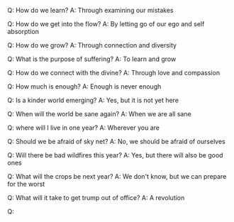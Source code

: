 Q: How do we learn?
A: Through examining our mistakes

Q: How do we get into the flow?
A: By letting go of our ego and self absorption

Q: How do we grow?
A: Through connection and diversity

Q: What is the purpose of suffering?
A: To learn and grow

Q: How do we connect with the divine?
A: Through love and compassion

Q: How much is enough?
A: Enough is never enough

Q: Is a kinder world emerging?
A: Yes, but it is not yet here

Q: When will the world be sane again?
A: When we are all sane

Q: where will I live in one year?
A: Wherever you are

Q: Should we be afraid of sky net?
A: No, we should be afraid of ourselves

Q: Will there be bad wildfires this year?
A: Yes, but there will also be good ones

Q: What will the crops be next year?
A: We don't know, but we can prepare for the worst

Q: What will it take to get trump out of office?
A: A revolution

Q: 